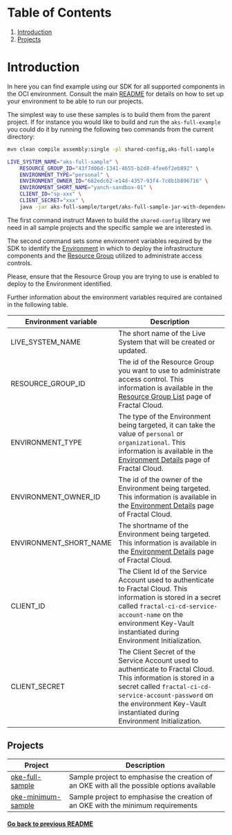 # Table of Contents
1. [Introduction](#introduction)
2. [Projects](#projects)
# Introduction

In here you can find example using our SDK for all supported components in the OCI environment.
Consult the main [README](../README.md) for details on how to set up your environment to be able to run our projects.

The simplest way to use these samples is to build them from the parent project.
If for instance you would like to build and run the `aks-full-example` you could do it by running the following two 
commands from the current directory:

```bash
mvn clean compile assembly:single -pl shared-config,aks-full-sample

LIVE_SYSTEM_NAME="aks-full-sample" \
    RESOURCE_GROUP_ID="43f7d06d-1341-4655-b2d8-4fee6f2eb892" \
    ENVIRONMENT_TYPE="personal" \
    ENVIRONMENT_OWNER_ID="682edc62-e14d-4357-93f4-7c8b1b896716" \
    ENVIRONMENT_SHORT_NAME="yanch-sandbox-01" \
    CLIENT_ID="sp-xxx" \
    CLIENT_SECRET="xxx" \
    java -jar aks-full-sample/target/aks-full-sample-jar-with-dependencies.jar
```

The first command instruct Maven to build the `shared-config` library we need in all sample projects and the specific sample we are interested in.

The second command sets some environment variables required by the SDK to identify the [Environment](https://fractal.cloud/docs/definitions/concepts/) in which to deploy 
the infrastructure components and the [Resource Group](https://fractal.cloud/docs/definitions/concepts/) utilized to administrate access controls. 

Please, ensure that the Resource Group you are trying to use is enabled to deploy to the Environment identified.

Further information about the environment variables required are contained in the following table.

| Environment variable 	  | Description                                                                                                                                                                                                                                           |
|---------------------------|-------------------------------------------------------------------------------------------------------------------------------------------------------------------------------------------------------------------------------------------------------|
| LIVE_SYSTEM_NAME    	     | The short name of the Live System that will be created or updated. 	                                                                                                                                                                                  |
| RESOURCE_GROUP_ID         | The id of the Resource Group you want to use to administrate access control. This information is available in the [Resource Group List](https://fractal.cloud/resource-groups) page of Fractal Cloud.                                                 |
| ENVIRONMENT_TYPE        	 | The type of the Environment being targeted, it can take the value of `personal` or `organizational`. This information is available in the [Environment Details](https://fractal.cloud/environments) page of Fractal Cloud.             	              |
| ENVIRONMENT_OWNER_ID      | The id of the owner of the Environment being targeted. This information is available in the [Environment Details](https://fractal.cloud/environments) page of Fractal Cloud.                                                                          |
| ENVIRONMENT_SHORT_NAME    | The shortname of the Environment being targeted. This information is available in the [Environment Details](https://fractal.cloud/environments) page of Fractal Cloud.                                                                                |
| CLIENT_ID       	         | The Client Id of the Service Account used to authenticate to Fractal Cloud. This information is stored in a secret called `fractal-ci-cd-service-account-name` on the environment Key-Vault instantiated during Environment Initialization.           |
| CLIENT_SECRET       	     | The Client Secret of the Service Account used to authenticate to Fractal Cloud. This information is stored in a secret called `fractal-ci-cd-service-account-password` on the environment Key-Vault instantiated during Environment Initialization. 	 |

## Projects

| Project                                                                      	 | Description                                                                               	 |
|--------------------------------------------------------------------------------|---------------------------------------------------------------------------------------------|
| [ oke-full-sample ]( ./oke-full-sample/ )                                   	  | Sample project to emphasise the creation of an OKE with all the possible options available  |
| [ oke-minimum-sample ]( ./oke-minimum-sample/ )                              	 | Sample project to emphasise the creation of an OKE with the minimum requirements            |

#### [Go back to previous README](../README.md)